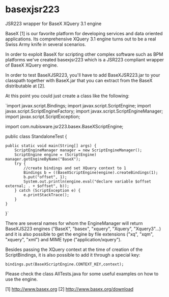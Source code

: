 # basexjsr223
JSR223 wrapper for BaseX XQuery 3.1 engine

BaseX [1] is our favorite platform for developing services and data oriented applications. Its comprehensive XQuery 3.1 engine turns out to be a real Swiss Army knife in several scenarios.

In order to exploit BaseX for scripting other complex software such as BPM platforms we've created basexjsr223 which is a JSR223 compliant wrapper of BaseX XQuery engine.

In order to test BaseXJSR223, you'll have to add BaseXJSR223.jar to your classpath together with BaseX.jar that you can extract from the BaseX distributable at [2]. 

At this point you could just create a class like the following:

`import javax.script.Bindings;
import javax.script.ScriptEngine;
import javax.script.ScriptEngineFactory;
import javax.script.ScriptEngineManager;
import javax.script.ScriptException;

import com.nubisware.jsr223.basex.BaseXScriptEngine;

public class StandaloneTest {

	public static void main(String[] args) {
		ScriptEngineManager manager = new ScriptEngineManager();
		ScriptEngine engine = (ScriptEngine) manager.getEngineByName("BaseX");
		try {
			//create bindings and set XQuery context to 1
			Bindings b = ((BaseXScriptEngine)engine).createBindings(1);
			b.put("offset", 1);
			System.out.println(engine.eval("declare variable $offset external; . + $offset", b));
		} catch (ScriptException e) {
			e.printStackTrace();
		}
	}

}`

There are several names for whom the EngineManager will return BaseXJS223 engines ("BaseX", "basex", "xquery", "Xquery", "Xquery3"...) and it is also possible to get the engine by file extensions ("xq", "xqm", "xquery", "xml") and MIME type ("application/xquery").

Besides passing the XQuery context at the time of creation of the ScriptBindings, it is also possible to add it through a special key:

`bindings.put(BaseXScriptEngine.CONTEXT_KEY,context);`

Please check the class AllTests.java for some useful examples on how to use the engine.

[1] http://www.basex.org
[2] http://www.basex.org/download
